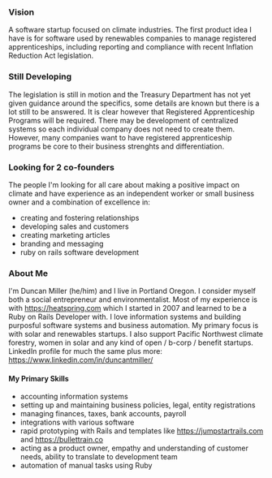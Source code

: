 ### Vision

A software startup focused on climate industries. The first product idea I have is for software used by renewables companies to manage registered apprenticeships, including reporting and compliance with recent Inflation Reduction Act legislation.

### Still Developing
The legislation is still in motion and the Treasury Department has not yet given guidance around the specifics, some details are known but there is a lot still to be answered. It is clear however that Registered Apprenticeship Programs will be required. There may be development of centralized systems so each individual company does not need to create them. However, many companies want to have registered apprenticeship programs be core to their business strenghts and differentiation.

### Looking for 2 co-founders
The people I'm looking for all care about making a positive impact on climate and have experience as an independent worker or small business owner and a combination of excellence in:

* creating and fostering relationships
* developing sales and customers
* creating marketing articles
* branding and messaging
* ruby on rails software development

### About Me

I'm Duncan Miller (he/him) and I live in Portland Oregon. I consider myself both a social entrepreneur and environmentalist. Most of my experience is with https://heatspring.com which I started in 2007 and learned to be a Ruby on Rails Developer with. I love information systems and building purposful software systems and business automation. My primary focus is with solar and renewables startups. I also support Pacific Northwest climate forestry, women in solar and any kind of open / b-corp / benefit startups. LinkedIn profile for much the same plus more: https://www.linkedin.com/in/duncantmiller/

#### My Primary Skills

* accounting information systems
* setting up and maintaining business policies, legal, entity registrations
* managing finances, taxes, bank accounts, payroll
* integrations with various software
* rapid prototyping with Rails and templates like https://jumpstartrails.com and https://bullettrain.co
* acting as a product owner, empathy and understanding of customer needs, ability to translate to development team
* automation of manual tasks using Ruby
